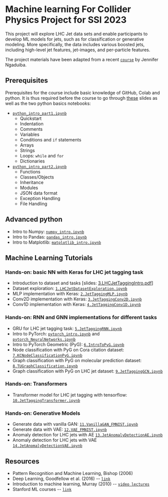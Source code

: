 # Machine learning For Collider Physics Project for SSI 2023

This project will explore LHC Jet data sets and enable participants to
develop ML models for jets, such as for classification or generative
modeling. More specifically, the data includes various boosted jets,
including high-level jet features, jet-images, and per-particle
features. 


The project materials have been adapted from a recent [`course`](https://github.com/jngadiub/ML_course_Pavia_23/blob/main/)
by Jennifer Ngaduiba.

## Prerequisites

Prerequisites for the course include basic knowledge of GitHub, Colab and python. It is thus required before the course to go through [these](https://github.com/makagan/SSI_Projects/blob/main/slides/GettingStarted.pdf) slides as well as the two python basics notebooks: 

* [`python_intro_part1.ipynb`](https://github.com/makagan/SSI_Projects/blob/main/python_basics/python_intro_part1.ipynb)
    * Quickstart
    * Indentation
    * Comments
    * Variables
    * Conditions and `if` statements
    * Arrays
    * Strings
    * Loops: `while` and `for`
    * Dictionaries
* [`python_intro_part2.ipynb`](https://github.com/makagan/SSI_Projects/blob/main/python_basics/python_intro_part2.ipynb)
    * Functions
    * Classes/Objects
    * Inheritance
    * Modules
    * JSON data format
    * Exception Handling
    * File Handling
 
## Advanced python

* Intro to Numpy: [`numpy_intro.ipynb`](https://github.com/makagan/SSI_Projects/blob/main/python_advanced/numpy_intro.ipynb)
* Intro to Pandas: [`pandas_intro.ipynb`](https://github.com/makagan/SSI_Projects/blob/main/python_advanced/pandas_intro.ipynb)
* Intro to Matplotlib: [`matplotlib_intro.ipynb`](https://github.com/makagan/SSI_Projects/blob/main/python_advanced/matplotlib_intro.ipynb)

## Machine Learning Tutorials

### Hands-on: basic NN with Keras for LHC jet tagging task

* Introduction to dataset and tasks [slides: [3.LHCJetTaggingIntro.pdf](https://github.com/jngadiub/ML_course_Pavia_23/blob/main/slides/3.LHCJetTaggingIntro.pdf)]
* Dataset exploration: [`1.LHCJetDatasetExploration.ipynb`](https://github.com/makagan/SSI_Projects/blob/main/jet_notebooks/1.LHCJetDatasetExploration.ipynb)
* MLP implementation with Keras: [`2.JetTaggingMLP.ipynb`](https://github.com/jngadiub/ML_course_Pavia_23/blob/main/neural-networks/2.JetTaggingMLP.ipynb)
* Conv2D implementation with Keras: [`3.JetTaggingConv2D.ipynb`](https://github.com/jngadiub/ML_course_Pavia_23/blob/main/neural-networks/3.JetTaggingConv2D.ipynb)
* Conv1D implementation with Keras: [`4.JetTaggingConv1D.ipynb`](https://github.com/jngadiub/ML_course_Pavia_23/blob/main/neural-networks/4.JetTaggingConv1D.ipynb)


### Hands-on: RNN and GNN implementations for different tasks

* GRU for LHC jet tagging task: [`5.JetTaggingRNN.ipynb`](https://github.com/makagan/SSI_Projects/blob/main/neural-networks/5.JetTaggingRNN.ipynb)
* Intro to PyTorch: [`pytorch_intro.ipynb`](https://github.com/makagan/SSI_Projects/blob/main/pytorch_basics/pytorch_intro.ipynb) and [`pytorch_NeuralNetworks.ipynb`](https://github.com/makagan/SSI_Projects/blob/main/pytorch_basics/pytorch_NeuralNetworks.ipynb)
* Intro to PyTorch Geometric (PyG): [`6.IntroToPyG.ipynb`](https://github.com/makagan/SSI_Projects/blob/main/neural-networks/6.IntroToPyG.ipynb)
* Node classification with PyG on Cora citation dataset: [`7.KCNodeClassificationPyG.ipynb`](https://github.com/makagan/SSI_Projects/blob/main/neural-networks/7.KCNodeClassificationPyG.ipynb)
* Graph classification with PyG on molecular prediction dataset: [`8.TUGraphClassification.ipynb`](https://github.com/makagan/SSI_Projects/blob/main/neural-networks/8.TUGraphClassification.ipynb)
* Graph classification with PyG on LHC jet dataset: [`9.JetTaggingGCN.ipynb`](https://github.com/makagan/SSI_Projects/blob/main/jet_notebooks/9.JetTaggingGCN.ipynb)


 ### Hands-on: Transformers
 
* Transformer model for LHC jet tagging with tensorflow: [`10.JetTaggingTransformer.ipynb`](https://github.com/makagan/SSI_Projects/blob/main/jet_notebooks/10.JetTaggingTransformer.ipynb)


 ### Hands-on: Generative Models
 
* Generate data with vanilla GAN: [`11.VanillaGAN_FMNIST.ipynb`](https://github.com/makagan/SSI_Projects/blob/main/jet_notebooks/11.VanillaGAN_FMNIST.ipynb)
* Generate data with VAE: [`12.VAE_FMNIST.ipynb`](https://github.com/makagan/SSI_Projects/blob/main/jet_notebooks/12.VAE_FMNIST.ipynb)
* Anomaly detection for LHC jets with AE [`13.JetAnomalyDetectionAE.ipynb`](https://github.com/makagan/SSI_Projects/blob/main/jet_notebooks/13.JetAnomalyDetectionAE.ipynb)
* Anomaly detection for LHC jets with VAE [`14.JetAnomalyDetectionVAE.ipynb`](https://github.com/makagan/SSI_Projects/blob/main/jet_notebooks/13.JetAnomalyDetectionVAE.ipynb)


## Resources

* Pattern Recognition and Machine Learning, Bishop (2006)
* Deep Learning, Goodfellow et al. (2016) -- [`link`](https://www.deeplearningbook.org/)
* Introduction to machine learning, Murray (2010) -- [`video lectures`](http://videolectures.net/bootcamp2010_murray_iml/)
* Stanford ML courses -- [`link`](https://ai.stanford.edu/stanford-ai-courses/)
